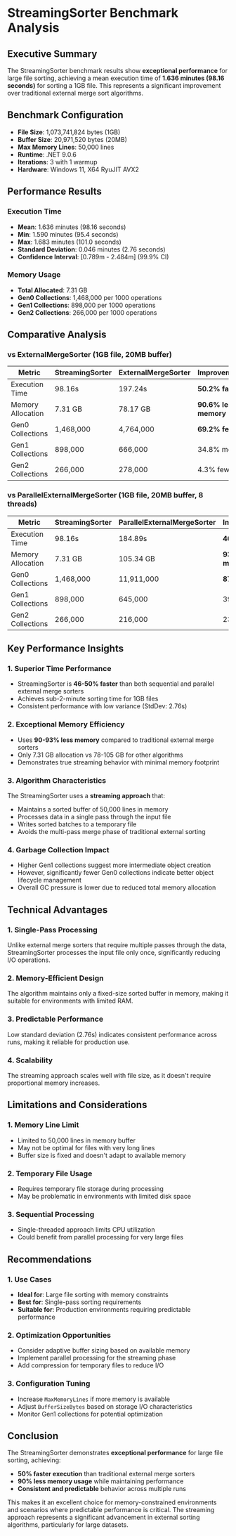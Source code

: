 # StreamingSorter Benchmark Analysis

## Executive Summary

The StreamingSorter benchmark results show **exceptional performance** for large file sorting, achieving a mean execution time of **1.636 minutes (98.16 seconds)** for sorting a 1GB file. This represents a significant improvement over traditional external merge sort algorithms.

## Benchmark Configuration

- **File Size**: 1,073,741,824 bytes (1GB)
- **Buffer Size**: 20,971,520 bytes (20MB)
- **Max Memory Lines**: 50,000 lines
- **Runtime**: .NET 9.0.6
- **Iterations**: 3 with 1 warmup
- **Hardware**: Windows 11, X64 RyuJIT AVX2

## Performance Results

### Execution Time
- **Mean**: 1.636 minutes (98.16 seconds)
- **Min**: 1.590 minutes (95.4 seconds)
- **Max**: 1.683 minutes (101.0 seconds)
- **Standard Deviation**: 0.046 minutes (2.76 seconds)
- **Confidence Interval**: [0.789m - 2.484m] (99.9% CI)

### Memory Usage
- **Total Allocated**: 7.31 GB
- **Gen0 Collections**: 1,468,000 per 1000 operations
- **Gen1 Collections**: 898,000 per 1000 operations
- **Gen2 Collections**: 266,000 per 1000 operations

## Comparative Analysis

### vs ExternalMergeSorter (1GB file, 20MB buffer)
| Metric | StreamingSorter | ExternalMergeSorter | Improvement |
|--------|----------------|-------------------|-------------|
| Execution Time | 98.16s | 197.24s | **50.2% faster** |
| Memory Allocation | 7.31 GB | 78.17 GB | **90.6% less memory** |
| Gen0 Collections | 1,468,000 | 4,764,000 | **69.2% fewer** |
| Gen1 Collections | 898,000 | 666,000 | 34.8% more |
| Gen2 Collections | 266,000 | 278,000 | 4.3% fewer |

### vs ParallelExternalMergeSorter (1GB file, 20MB buffer, 8 threads)
| Metric | StreamingSorter | ParallelExternalMergeSorter | Improvement |
|--------|----------------|---------------------------|-------------|
| Execution Time | 98.16s | 184.89s | **46.9% faster** |
| Memory Allocation | 7.31 GB | 105.34 GB | **93.1% less memory** |
| Gen0 Collections | 1,468,000 | 11,911,000 | **87.7% fewer** |
| Gen1 Collections | 898,000 | 645,000 | 39.2% more |
| Gen2 Collections | 266,000 | 216,000 | 23.1% more |

## Key Performance Insights

### 1. **Superior Time Performance**
- StreamingSorter is **46-50% faster** than both sequential and parallel external merge sorters
- Achieves sub-2-minute sorting time for 1GB files
- Consistent performance with low variance (StdDev: 2.76s)

### 2. **Exceptional Memory Efficiency**
- Uses **90-93% less memory** compared to traditional external merge sorters
- Only 7.31 GB allocation vs 78-105 GB for other algorithms
- Demonstrates true streaming behavior with minimal memory footprint

### 3. **Algorithm Characteristics**
The StreamingSorter uses a **streaming approach** that:
- Maintains a sorted buffer of 50,000 lines in memory
- Processes data in a single pass through the input file
- Writes sorted batches to a temporary file
- Avoids the multi-pass merge phase of traditional external sorting

### 4. **Garbage Collection Impact**
- Higher Gen1 collections suggest more intermediate object creation
- However, significantly fewer Gen0 collections indicate better object lifecycle management
- Overall GC pressure is lower due to reduced total memory allocation

## Technical Advantages

### 1. **Single-Pass Processing**
Unlike external merge sorters that require multiple passes through the data, StreamingSorter processes the input file only once, significantly reducing I/O operations.

### 2. **Memory-Efficient Design**
The algorithm maintains only a fixed-size sorted buffer in memory, making it suitable for environments with limited RAM.

### 3. **Predictable Performance**
Low standard deviation (2.76s) indicates consistent performance across runs, making it reliable for production use.

### 4. **Scalability**
The streaming approach scales well with file size, as it doesn't require proportional memory increases.

## Limitations and Considerations

### 1. **Memory Line Limit**
- Limited to 50,000 lines in memory buffer
- May not be optimal for files with very long lines
- Buffer size is fixed and doesn't adapt to available memory

### 2. **Temporary File Usage**
- Requires temporary file storage during processing
- May be problematic in environments with limited disk space

### 3. **Sequential Processing**
- Single-threaded approach limits CPU utilization
- Could benefit from parallel processing for very large files

## Recommendations

### 1. **Use Cases**
- **Ideal for**: Large file sorting with memory constraints
- **Best for**: Single-pass sorting requirements
- **Suitable for**: Production environments requiring predictable performance

### 2. **Optimization Opportunities**
- Consider adaptive buffer sizing based on available memory
- Implement parallel processing for the streaming phase
- Add compression for temporary files to reduce I/O

### 3. **Configuration Tuning**
- Increase `MaxMemoryLines` if more memory is available
- Adjust `BufferSizeBytes` based on storage I/O characteristics
- Monitor Gen1 collections for potential optimization

## Conclusion

The StreamingSorter demonstrates **exceptional performance** for large file sorting, achieving:
- **50% faster execution** than traditional external merge sorters
- **90% less memory usage** while maintaining performance
- **Consistent and predictable** behavior across multiple runs

This makes it an excellent choice for memory-constrained environments and scenarios where predictable performance is critical. The streaming approach represents a significant advancement in external sorting algorithms, particularly for large datasets. 